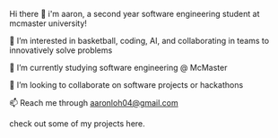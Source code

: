 Hi there 👋
i'm aaron, a second year software engineering student at mcmaster university! 

👀 I’m interested in basketball, coding, AI, and collaborating in teams to innovatively solve problems

🌱 I’m currently studying software engineering @ McMaster

💞️ I’m looking to collaborate on software projects or hackathons

📫 Reach me through aaronloh04@gmail.com

check out some of my projects here.
